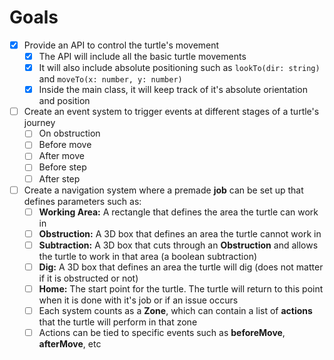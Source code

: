 # Goals

- [x] Provide an API to control the turtle's movement
  - [x] The API will include all the basic turtle movements
  - [x] It will also include absolute positioning such as `lookTo(dir: string)` and `moveTo(x: number, y: number)`
  - [x] Inside the main class, it will keep track of it's absolute orientation and position
- [ ] Create an event system to trigger events at different stages of a turtle's journey
  - [ ] On obstruction
  - [ ] Before move
  - [ ] After move
  - [ ] Before step
  - [ ] After step
- [ ] Create a navigation system where a premade **job** can be set up that defines parameters such as:
  - [ ] **Working Area:** A rectangle that defines the area the turtle can work in
  - [ ] **Obstruction:** A 3D box that defines an area the turtle cannot work in
  - [ ] **Subtraction:** A 3D box that cuts through an **Obstruction** and allows the turtle to work in that area (a boolean subtraction)
  - [ ] **Dig:** A 3D box that defines an area the turtle will dig (does not matter if it is obstructed or not)
  - [ ] **Home:** The start point for the turtle. The turtle will return to this point when it is done with it's job or if an issue occurs
  - [ ] Each system counts as a **Zone**, which can contain a list of **actions** that the turtle will perform in that zone
  - [ ] Actions can be tied to specific events such as **beforeMove**, **afterMove**, etc
